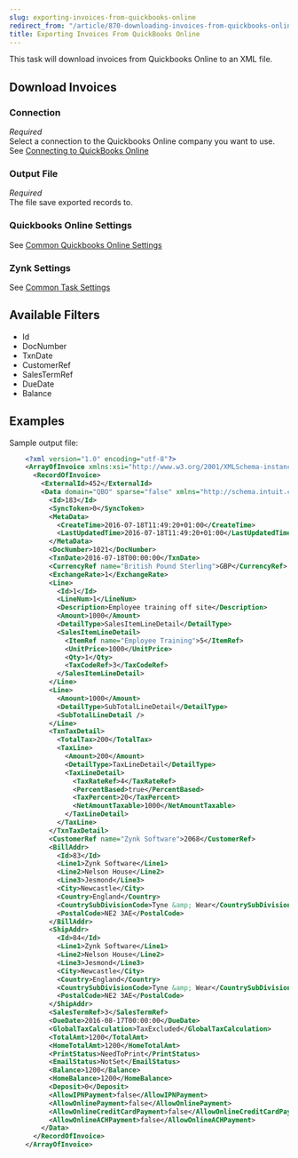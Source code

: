 ```yaml
---
slug: exporting-invoices-from-quickbooks-online
redirect_from: "/article/870-downloading-invoices-from-quickbooks-online"
title: Exporting Invoices From QuickBooks Online
---
```



This task will download invoices from Quickbooks Online to an XML file.


## Download Invoices

### Connection
_Required_  
Select a connection to the Quickbooks Online company you want to use. See [Connecting to QuickBooks Online](connecting-to-quickbooks-online)

### Output File
_Required_  
The file save exported records to.

### Quickbooks Online Settings
See [Common Quickbooks Online Settings](common-quickbooks-online-settings)

### Zynk Settings
See [Common Task Settings](common-task-settings)

## Available Filters
- Id
- DocNumber
- TxnDate
- CustomerRef
- SalesTermRef
- DueDate
- Balance

## Examples


Sample output file:


```xml
    <?xml version="1.0" encoding="utf-8"?>
    <ArrayOfInvoice xmlns:xsi="http://www.w3.org/2001/XMLSchema-instance" xmlns:xsd="http://www.w3.org/2001/XMLSchema">
      <RecordOfInvoice>
        <ExternalId>452</ExternalId>
        <Data domain="QBO" sparse="false" xmlns="http://schema.intuit.com/finance/v3">
          <Id>183</Id>
          <SyncToken>0</SyncToken>
          <MetaData>
            <CreateTime>2016-07-18T11:49:20+01:00</CreateTime>
            <LastUpdatedTime>2016-07-18T11:49:20+01:00</LastUpdatedTime>
          </MetaData>
          <DocNumber>1021</DocNumber>
          <TxnDate>2016-07-18T00:00:00</TxnDate>
          <CurrencyRef name="British Pound Sterling">GBP</CurrencyRef>
          <ExchangeRate>1</ExchangeRate>
          <Line>
            <Id>1</Id>
            <LineNum>1</LineNum>
            <Description>Employee training off site</Description>
            <Amount>1000</Amount>
            <DetailType>SalesItemLineDetail</DetailType>
            <SalesItemLineDetail>
              <ItemRef name="Employee Training">5</ItemRef>
              <UnitPrice>1000</UnitPrice>
              <Qty>1</Qty>
              <TaxCodeRef>3</TaxCodeRef>
            </SalesItemLineDetail>
          </Line>
          <Line>
            <Amount>1000</Amount>
            <DetailType>SubTotalLineDetail</DetailType>
            <SubTotalLineDetail />
          </Line>
          <TxnTaxDetail>
            <TotalTax>200</TotalTax>
            <TaxLine>
              <Amount>200</Amount>
              <DetailType>TaxLineDetail</DetailType>
              <TaxLineDetail>
                <TaxRateRef>4</TaxRateRef>
                <PercentBased>true</PercentBased>
                <TaxPercent>20</TaxPercent>
                <NetAmountTaxable>1000</NetAmountTaxable>
              </TaxLineDetail>
            </TaxLine>
          </TxnTaxDetail>
          <CustomerRef name="Zynk Software">2068</CustomerRef>
          <BillAddr>
            <Id>83</Id>
            <Line1>Zynk Software</Line1>
            <Line2>Nelson House</Line2>
            <Line3>Jesmond</Line3>
            <City>Newcastle</City>
            <Country>England</Country>
            <CountrySubDivisionCode>Tyne &amp; Wear</CountrySubDivisionCode>
            <PostalCode>NE2 3AE</PostalCode>
          </BillAddr>
          <ShipAddr>
            <Id>84</Id>
            <Line1>Zynk Software</Line1>
            <Line2>Nelson House</Line2>
            <Line3>Jesmond</Line3>
            <City>Newcastle</City>
            <Country>England</Country>
            <CountrySubDivisionCode>Tyne &amp; Wear</CountrySubDivisionCode>
            <PostalCode>NE2 3AE</PostalCode>
          </ShipAddr>
          <SalesTermRef>3</SalesTermRef>
          <DueDate>2016-08-17T00:00:00</DueDate>
          <GlobalTaxCalculation>TaxExcluded</GlobalTaxCalculation>
          <TotalAmt>1200</TotalAmt>
          <HomeTotalAmt>1200</HomeTotalAmt>
          <PrintStatus>NeedToPrint</PrintStatus>
          <EmailStatus>NotSet</EmailStatus>
          <Balance>1200</Balance>
          <HomeBalance>1200</HomeBalance>
          <Deposit>0</Deposit>
          <AllowIPNPayment>false</AllowIPNPayment>
          <AllowOnlinePayment>false</AllowOnlinePayment>
          <AllowOnlineCreditCardPayment>false</AllowOnlineCreditCardPayment>
          <AllowOnlineACHPayment>false</AllowOnlineACHPayment>
        </Data>
      </RecordOfInvoice>
    </ArrayOfInvoice>

```